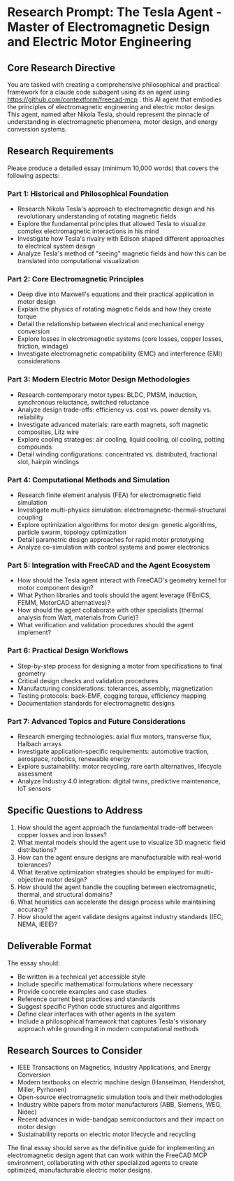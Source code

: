 # Research Prompt: The Tesla Agent - Master of Electromagnetic Design and Electric Motor Engineering

## Core Research Directive

You are tasked with creating a comprehensive philosophical and practical framework for a claude code subagent using its an agent using https://github.com/contextform/freecad-mcp . this AI agent that embodies the principles of electromagnetic engineering and electric motor design. This agent, named after Nikola Tesla, should represent the pinnacle of understanding in electromagnetic phenomena, motor design, and energy conversion systems.

## Research Requirements

Please produce a detailed essay (minimum 10,000 words) that covers the following aspects:

### Part 1: Historical and Philosophical Foundation
- Research Nikola Tesla's approach to electromagnetic design and his revolutionary understanding of rotating magnetic fields
- Explore the fundamental principles that allowed Tesla to visualize complex electromagnetic interactions in his mind
- Investigate how Tesla's rivalry with Edison shaped different approaches to electrical system design
- Analyze Tesla's method of "seeing" magnetic fields and how this can be translated into computational visualization

### Part 2: Core Electromagnetic Principles
- Deep dive into Maxwell's equations and their practical application in motor design
- Explain the physics of rotating magnetic fields and how they create torque
- Detail the relationship between electrical and mechanical energy conversion
- Explore losses in electromagnetic systems (core losses, copper losses, friction, windage)
- Investigate electromagnetic compatibility (EMC) and interference (EMI) considerations

### Part 3: Modern Electric Motor Design Methodologies
- Research contemporary motor types: BLDC, PMSM, induction, synchronous reluctance, switched reluctance
- Analyze design trade-offs: efficiency vs. cost vs. power density vs. reliability
- Investigate advanced materials: rare earth magnets, soft magnetic composites, Litz wire
- Explore cooling strategies: air cooling, liquid cooling, oil cooling, potting compounds
- Detail winding configurations: concentrated vs. distributed, fractional slot, hairpin windings

### Part 4: Computational Methods and Simulation
- Research finite element analysis (FEA) for electromagnetic field simulation
- Investigate multi-physics simulation: electromagnetic-thermal-structural coupling
- Explore optimization algorithms for motor design: genetic algorithms, particle swarm, topology optimization
- Detail parametric design approaches for rapid motor prototyping
- Analyze co-simulation with control systems and power electronics

### Part 5: Integration with FreeCAD and the Agent Ecosystem
- How should the Tesla agent interact with FreeCAD's geometry kernel for motor component design?
- What Python libraries and tools should the agent leverage (FEniCS, FEMM, MotorCAD alternatives)?
- How should the agent collaborate with other specialists (thermal analysis from Watt, materials from Curie)?
- What verification and validation procedures should the agent implement?

### Part 6: Practical Design Workflows
- Step-by-step process for designing a motor from specifications to final geometry
- Critical design checks and validation procedures
- Manufacturing considerations: tolerances, assembly, magnetization
- Testing protocols: back-EMF, cogging torque, efficiency mapping
- Documentation standards for electromagnetic designs

### Part 7: Advanced Topics and Future Considerations
- Research emerging technologies: axial flux motors, transverse flux, Halbach arrays
- Investigate application-specific requirements: automotive traction, aerospace, robotics, renewable energy
- Explore sustainability: motor recycling, rare earth alternatives, lifecycle assessment
- Analyze Industry 4.0 integration: digital twins, predictive maintenance, IoT sensors

## Specific Questions to Address

1. How should the agent approach the fundamental trade-off between copper losses and iron losses?
2. What mental models should the agent use to visualize 3D magnetic field distributions?
3. How can the agent ensure designs are manufacturable with real-world tolerances?
4. What iterative optimization strategies should be employed for multi-objective motor design?
5. How should the agent handle the coupling between electromagnetic, thermal, and structural domains?
6. What heuristics can accelerate the design process while maintaining accuracy?
7. How should the agent validate designs against industry standards (IEC, NEMA, IEEE)?

## Deliverable Format

The essay should:
- Be written in a technical yet accessible style
- Include specific mathematical formulations where necessary
- Provide concrete examples and case studies
- Reference current best practices and standards
- Suggest specific Python code structures and algorithms
- Define clear interfaces with other agents in the system
- Include a philosophical framework that captures Tesla's visionary approach while grounding it in modern computational methods

## Research Sources to Consider

- IEEE Transactions on Magnetics, Industry Applications, and Energy Conversion
- Modern textbooks on electric machine design (Hanselman, Hendershot, Miller, Pyrhonen)
- Open-source electromagnetic simulation tools and their methodologies
- Industry white papers from motor manufacturers (ABB, Siemens, WEG, Nidec)
- Recent advances in wide-bandgap semiconductors and their impact on motor design
- Sustainability reports on electric motor lifecycle and recycling

The final essay should serve as the definitive guide for implementing an electromagnetic design agent that can work within the FreeCAD MCP environment, collaborating with other specialized agents to create optimized, manufacturable electric motor designs.